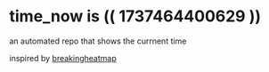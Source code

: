# time_now is (( 1737464400629 ))

an automated repo that shows the currnent time

inspired by [breakingheatmap](https://github.com/breakingheatmap/breakingheatmap)